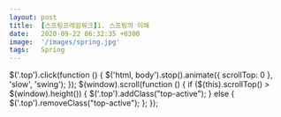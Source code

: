 ```yaml
---
layout: post
title:  [스프링프레임워크]1. 스프링의 이해 
date:   2020-09-22 06:32:35 +0300
image:  '/images/spring.jpg'
tags:   Spring
---
```


$('.top').click(function () {
    $('html, body').stop().animate({ scrollTop: 0 }, 'slow', 'swing');
  });
  $(window).scroll(function () {
    if ($(this).scrollTop() > $(window).height()) {
      $('.top').addClass("top-active");
    } else {
      $('.top').removeClass("top-active");
    };
  });